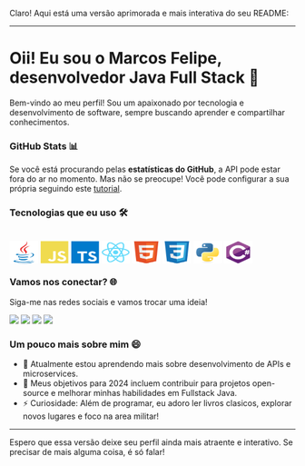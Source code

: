 Claro! Aqui está uma versão aprimorada e mais interativa do seu README:

---

# Oii! Eu sou o Marcos Felipe, desenvolvedor Java Full Stack 👋

Bem-vindo ao meu perfil! Sou um apaixonado por tecnologia e desenvolvimento de software, sempre buscando aprender e compartilhar conhecimentos.

### GitHub Stats 📊
Se você está procurando pelas **estatísticas do GitHub**, a API pode estar fora do ar no momento. Mas não se preocupe! Você pode configurar a sua própria seguindo este [tutorial](https://github.com/anuraghazra/github-readme-stats/blob/master/readme.md#deploy-on-your-own-vercel-instance).

### Tecnologias que eu uso 🛠️

<div style="display: inline_block"><br>
  <img align="center" alt="Java" height="40" width="50" src="https://raw.githubusercontent.com/devicons/devicon/master/icons/java/java-original.svg">
  <img align="center" alt="JavaScript" height="40" width="50" src="https://raw.githubusercontent.com/devicons/devicon/master/icons/javascript/javascript-plain.svg">
  <img align="center" alt="TypeScript" height="40" width="50" src="https://raw.githubusercontent.com/devicons/devicon/master/icons/typescript/typescript-plain.svg">
  <img align="center" alt="React" height="40" width="50" src="https://raw.githubusercontent.com/devicons/devicon/master/icons/react/react-original.svg">
  <img align="center" alt="HTML" height="40" width="50" src="https://raw.githubusercontent.com/devicons/devicon/master/icons/html5/html5-original.svg">
  <img align="center" alt="CSS" height="40" width="50" src="https://raw.githubusercontent.com/devicons/devicon/master/icons/css3/css3-original.svg">
  <img align="center" alt="Python" height="40" width="50" src="https://raw.githubusercontent.com/devicons/devicon/master/icons/python/python-original.svg">
  <img align="center" alt="Csharp" height="40" width="50" src="https://raw.githubusercontent.com/devicons/devicon/master/icons/csharp/csharp-original.svg">
</div>

### Vamos nos conectar? 🌐

Siga-me nas redes sociais e vamos trocar uma ideia! 

<div> 
  <a href="https://www.instagram.com/seu_perfil" target="_blank"><img src="https://img.shields.io/badge/-Instagram-%23E4405F?style=for-the-badge&logo=instagram&logoColor=white" target="_blank"></a>
  <a href="https://discordapp.com/users/seu_perfil" target="_blank"><img src="https://img.shields.io/badge/Discord-7289DA?style=for-the-badge&logo=discord&logoColor=white" target="_blank"></a> 
  <a href="mailto:seuemail@gmail.com"><img src="https://img.shields.io/badge/-Gmail-%23333?style=for-the-badge&logo=gmail&logoColor=white" target="_blank"></a>
  <a href="https://www.linkedin.com/in/seu_perfil" target="_blank"><img src="https://img.shields.io/badge/-LinkedIn-%230077B5?style=for-the-badge&logo=linkedin&logoColor=white" target="_blank"></a> 
</div>

### Um pouco mais sobre mim 😄
- 🌱 Atualmente estou aprendendo mais sobre desenvolvimento de APIs e microservices.
- 🎯 Meus objetivos para 2024 incluem contribuir para projetos open-source e melhorar minhas habilidades em Fullstack Java.
- ⚡ Curiosidade: Além de programar, eu adoro ler livros clasicos, explorar novos lugares e foco na area militar!

---

Espero que essa versão deixe seu perfil ainda mais atraente e interativo. Se precisar de mais alguma coisa, é só falar!
